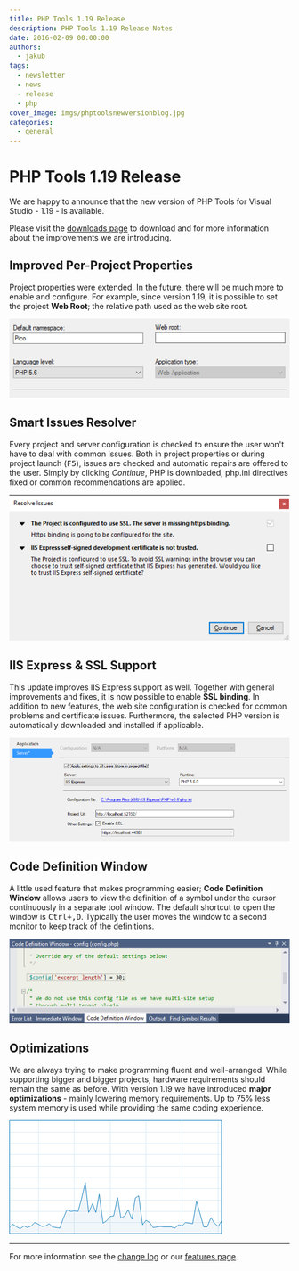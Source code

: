 ```yaml
---
title: PHP Tools 1.19 Release
description: PHP Tools 1.19 Release Notes
date: 2016-02-09 00:00:00
authors:
  - jakub
tags:
  - newsletter
  - news
  - release
  - php
cover_image: imgs/phptoolsnewversionblog.jpg
categories:
  - general
---
```


# PHP Tools 1.19 Release

We are happy to announce that the new version of PHP Tools for Visual Studio - 1.19 - is available.

<!-- more -->

Please visit the [downloads page](http://www.devsense.com/download) to download and for more information about the improvements we are introducing. 

## Improved Per-Project Properties

Project properties were extended. In the future, there will be much more to enable and configure.
For example, since version 1.19, it is possible to set the project **Web Root**; the relative path used as the web site root.

![app-props](imgs\app-props.png)

## Smart Issues Resolver

Every project and server configuration is checked to ensure the user won't have to deal with common issues. Both in project properties or during project launch (<kbd>F5</kbd>), issues are checked and automatic repairs are offered to the user.
Simply by clicking *Continue*, PHP is downloaded, php.ini directives fixed or common recommendations are applied.

![project-issues](imgs\project-issues.png)

## IIS Express & SSL Support

This update improves IIS Express support as well. Together with general improvements and fixes, it is now possible to enable **SSL binding**.
In addition to new features, the web site configuration is checked for common problems and certificate issues. Furthermore, the selected PHP version is automatically downloaded and installed if applicable.

![iisexpress-props](imgs\iisexpress-props.png)

## Code Definition Window

A little used feature that makes programming easier; **Code Definition Window** allows users to view the definition of a symbol under the cursor continuously in a separate tool window. The default shortcut to open the window is <kbd>Ctrl+\,D</kbd>.
Typically the user moves the window to a second monitor to keep track of the definitions.

![php-code-def-window](imgs\php-code-def-window.png)

## Optimizations

We are always trying to make programming fluent and well-arranged. While supporting bigger and bigger projects, hardware requirements should remain the same as before.
With version 1.19 we have introduced **major optimizations** - mainly lowering memory requirements. Up to 75% less system memory is used while providing the same coding experience.

![optimization](imgs\optimization.png)

---

For more information see the [change log](http://www.devsense.com/download) or our [features page](http://www.devsense.com/features).